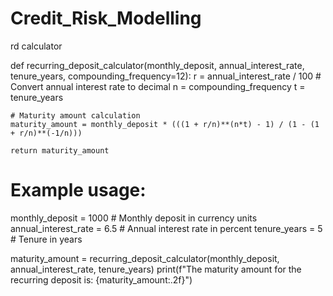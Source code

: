 # Credit_Risk_Modelling

rd calculator

def recurring_deposit_calculator(monthly_deposit, annual_interest_rate, tenure_years, compounding_frequency=12):
    r = annual_interest_rate / 100  # Convert annual interest rate to decimal
    n = compounding_frequency
    t = tenure_years
    
    # Maturity amount calculation
    maturity_amount = monthly_deposit * (((1 + r/n)**(n*t) - 1) / (1 - (1 + r/n)**(-1/n)))
    
    return maturity_amount

# Example usage:
monthly_deposit = 1000  # Monthly deposit in currency units
annual_interest_rate = 6.5  # Annual interest rate in percent
tenure_years = 5  # Tenure in years

maturity_amount = recurring_deposit_calculator(monthly_deposit, annual_interest_rate, tenure_years)
print(f"The maturity amount for the recurring deposit is: {maturity_amount:.2f}")